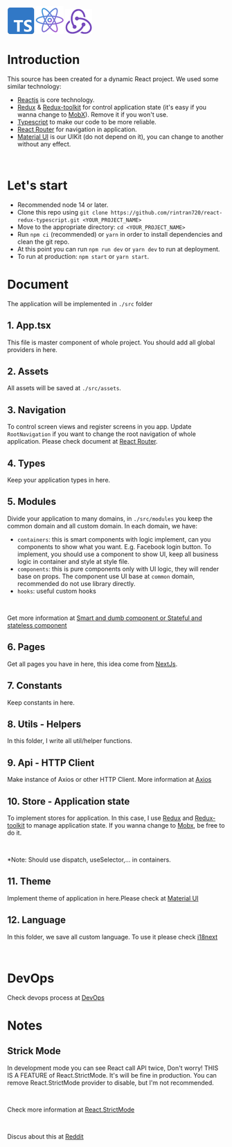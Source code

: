 ![plot](./readme/images/typescript.png) ![plot](./readme/images/react.png) ![plot](./readme/images/redux-tool.png)

# Introduction

This source has been created for a dynamic React project. We used some similar technology:

- [Reactjs](http://dev.nodeca.com) is core technology.
- [Redux](http://dev.nodeca.com) & [Redux-toolkit](http://dev.nodeca.com) for control application state (it's easy if you wanna change to [MobX](http://dev.nodeca.com)). Remove it if you won't use.
- [Typescript](http://dev.nodeca.com) to make our code to be more reliable.
- [React Router](https://reactrouter.com/en/main) for navigation in application.
- [Material UI](https://mui.com/) is our UIKit (do not depend on it), you can change to another without any effect.

<br>

# Let's start

- Recommended node 14 or later.
- Clone this repo using
  `git clone https://github.com/rintran720/react-redux-typescript.git <YOUR_PROJECT_NAME>`
- Move to the appropriate directory: `cd <YOUR_PROJECT_NAME>`
- Run `npm ci` (recommended) or `yarn` in order to install dependencies and clean the git repo.
- At this point you can run `npm run dev` or `yarn dev` to run at deployment.
- To run at production: `npm start` or `yarn start`.

# Document

The application will be implemented in `./src` folder

## 1. App.tsx

This file is master component of whole project. You should add all global providers in here.

## 2. Assets

All assets will be saved at `./src/assets`.

## 3. Navigation

To control screen views and register screens in you app. Update `RootNavigation` if you want to change the root navigation of whole application.
Please check document at [React Router](https://reactrouter.com/en/main).

## 4. Types

Keep your application types in here.

## 5. Modules

Divide your application to many domains, in `./src/modules` you keep the common domain and all custom domain.
In each domain, we have:

- `containers`: this is smart components with logic implement, can you components to show what you want. E.g. Facebook login button. To implement, you should use a component to show UI, keep all business logic in container and style at style file.
- `components`: this is pure components only with UI logic, they will render base on props. The component use UI base at `common` domain, recommended do not use library directly.
- `hooks`: useful custom hooks

<br>

Get more information at [Smart and dumb component or Stateful and stateless component](https://medium.com/@dan_abramov/smart-and-dumb-components-7ca2f9a7c7d0)

## 6. Pages

Get all pages you have in here, this idea come from [NextJs](https://nextjs.org/).

## 7. Constants

Keep constants in here.

## 8. Utils - Helpers

In this folder, I write all util/helper functions.

## 9. Api - HTTP Client

Make instance of Axios or other HTTP Client. More information at [Axios](https://github.com/axios/axios)

## 10. Store - Application state

To implement stores for application. In this case, I use [Redux](https://redux.js.org/) and [Redux-toolkit](https://redux-toolkit.js.org/) to manage application state.
If you wanna change to [Mobx](https://mobx.js.org/README.html), be free to do it.

<br>

\*Note: Should use dispatch, useSelector,... in containers.

## 11. Theme

Implement theme of application in here.Please check at [Material UI](https://mui.com/)

## 12. Language

In this folder, we save all custom language. To use it please check [i18next](https://react.i18next.com/)

<br>

# DevOps

Check devops process at [DevOps](./devops/README.md)

# Notes

## Strick Mode

In development mode you can see React call API twice, Don't worry! THIS IS A FEATURE of React.StrictMode. It's will be fine in production. You can remove React.StrictMode provider to disable, but I'm not recommended.

<br />

Check more information at [React.StrictMode](https://reactjs.org/docs/strict-mode.html)

<br/>

Discus about this at [Reddit](https://www.reddit.com/r/reactjs/comments/ugzopd/why_is_my_fetch_getting_called_twice/)
